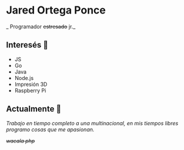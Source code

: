 
# Jared Ortega Ponce

_ Programador <del>estresado</del> jr._

## Interesés 🔭

* JS
* Go
* Java
* Node.js
* Impresión 3D
* Raspberry Pi

## Actualmente 🚀

_Trabajo en tiempo completo a una multinacional, en mis tiempos libres programo cosas que me apasionan._


_<del>wacala php</del>_


